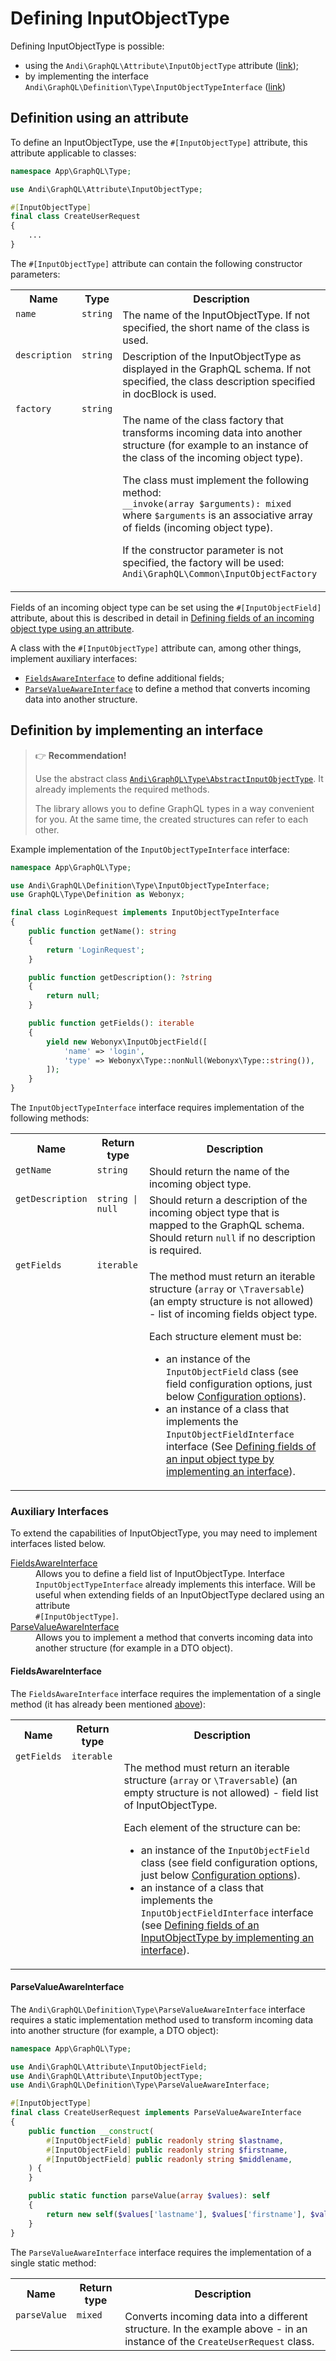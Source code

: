 # Defining InputObjectType

Defining InputObjectType is possible:
- using the `Andi\GraphQL\Attribute\InputObjectType` attribute ([link](#input-object-type-via-attribute));
- by implementing the interface `Andi\GraphQL\Definition\Type\InputObjectTypeInterface`
  ([link](#input-object-type-via-interface))

## <a id="input-object-type-via-attribute">Definition using an attribute</a>

To define an InputObjectType, use the `#[InputObjectType]` attribute, this attribute
applicable to classes:

```php
namespace App\GraphQL\Type;

use Andi\GraphQL\Attribute\InputObjectType;

#[InputObjectType]
final class CreateUserRequest
{
    ...
}

```

The `#[InputObjectType]` attribute can contain the following constructor parameters:

<table>
    <tr>
        <th>Name</th>
        <th>Type</th>
        <th>Description</th>
    </tr>
    <tr>
        <td valign="top"><code>name</code></td>
        <td valign="top"><code>string</code></td>
        <td valign="top">
            The name of the InputObjectType. If not specified, the short name of the class is used.
        </td>
    </tr>
    <tr>
        <td valign="top"><code>description</code></td>
        <td valign="top"><code>string</code></td>
        <td valign="top">
            Description of the InputObjectType as displayed in the GraphQL schema.
            If not specified, the class description specified in docBlock is used.
        </td>
    </tr>
    <tr>
        <td valign="top"><a id="input-object-type-via-attribute-factory"><code>factory</code></a></td>
        <td valign="top"><code>string</code></td>
        <td valign="top">
            <p>
                The name of the class factory that transforms incoming data into another structure (for example
                to an instance of the class of the incoming object type).
            </p>
            <p>
                The class must implement the following method:<br />
                <code>__invoke(array $arguments): mixed</code><br />
                where <code>$arguments</code> is an associative array of fields (incoming object type).
            </p>
            <p>
                If the constructor parameter is not specified, the factory will be used:
                <code>Andi\GraphQL\Common\InputObjectFactory</code>
            </p>
        </td>
    </tr>
</table>

Fields of an incoming object type can be set using the `#[InputObjectField]` attribute, about this
is described in detail in [Defining fields of an incoming object type using an attribute](input-object-field.md#input-object-field-via-attribute).

A class with the `#[InputObjectType]` attribute can, among other things, implement auxiliary interfaces:
- [`FieldsAwareInterface`](#fields-aware-interface) to define additional fields;
- [`ParseValueAwareInterface`](#parse-value-aware-interface) to define a method that converts
  incoming data into another structure.

## <a id="input-object-type-via-interface">Definition by implementing an interface</a>

> :point_right: **Recommendation!**
>
> Use the abstract class [`Andi\GraphQL\Type\AbstractInputObjectType`](abstract-input-object-type.md).
> It already implements the required methods.
>
> The library allows you to define GraphQL types in a way convenient for you.
> At the same time, the created structures can refer to each other.

Example implementation of the `InputObjectTypeInterface` interface:

```php
namespace App\GraphQL\Type;

use Andi\GraphQL\Definition\Type\InputObjectTypeInterface;
use GraphQL\Type\Definition as Webonyx;

final class LoginRequest implements InputObjectTypeInterface
{
    public function getName(): string
    {
        return 'LoginRequest';
    }

    public function getDescription(): ?string
    {
        return null;
    }

    public function getFields(): iterable
    {
        yield new Webonyx\InputObjectField([
            'name' => 'login',
            'type' => Webonyx\Type::nonNull(Webonyx\Type::string()),
        ]);
    }
}
```

The `InputObjectTypeInterface` interface requires implementation of the following methods:

<table>
    <tr>
        <th>Name</th>
        <th>Return type</th>
        <th>Description</th>
    </tr>
    <tr>
        <td valign="top"><code>getName</code></td>
        <td valign="top"><code>string</code></td>
        <td valign="top">Should return the name of the incoming object type.</td>
    </tr>
    <tr>
        <td valign="top"><code>getDescription</code></td>
        <td valign="top"><code>string | null</code></td>
        <td valign="top">
            Should return a description of the incoming object type that is mapped to the GraphQL schema.
            Should return <code>null</code> if no description is required.
        </td>
    </tr>
    <tr>
        <td valign="top"><a id="input-object-type-interface-get-fields"><code>getFields</code></a></td>
        <td valign="top"><code>iterable</code></td>
        <td valign="top">
            <p>
                The method must return an iterable structure (<code>array</code> or
                <code>\Traversable</code>) (an empty structure is not allowed) - list of incoming fields
                object type.
            </p>
            <p>Each structure element must be:</p>
            <ul>
                <li>
                    an instance of the <code>InputObjectField</code> class
                    (see field configuration options, just below <a href="https://webonyx.github.io/graphql-php/type-definitions/inputs/#configuration-options">Configuration options</a>).
                </li>
                <li>
                    an instance of a class that implements the <code>InputObjectFieldInterface</code> interface
                    (See <a href="input-object-field.md#input-object-field-via-interface">Defining fields of an input object type by implementing an interface</a>).
                </li>
            </ul>
        </td>
    </tr>
</table>

### <a id="input-object-type-interfaces">Auxiliary Interfaces</a>

To extend the capabilities of InputObjectType, you may need to implement
interfaces listed below.

<dl>
    <dt><a href="#fields-aware-interface">FieldsAwareInterface</a></dt>
    <dd>
        Allows you to define a field list of InputObjectType. Interface
        <code>InputObjectTypeInterface</code> already implements this interface. Will be useful when
        extending fields of an InputObjectType declared using an attribute<br />
        <code>#[InputObjectType]</code>.
    </dd>
    <dt><a href="#parse-value-aware-interface">ParseValueAwareInterface</a></dt>
    <dd>
        Allows you to implement a method that converts incoming data into another structure
        (for example in a DTO object).
    </dd>
</dl>

#### <a id="fields-aware-interface">FieldsAwareInterface</a>

The `FieldsAwareInterface` interface requires the implementation of a single method (it has already been mentioned
[above](#input-object-type-interface-get-fields)):

<table>
    <tr>
        <th>Name</th>
        <th>Return type</th>
        <th>Description</th>
    </tr>
    <tr>
        <td valign="top"><a id="fields-aware-interface-get-fields"><code>getFields</code></a></td>
        <td valign="top"><code>iterable</code></td>
        <td valign="top">
            <p>
                The method must return an iterable structure (<code>array</code> or
                <code>\Traversable</code>) (an empty structure is not allowed) - field list of
                InputObjectType.
            </p>
            <p>Each element of the structure can be:</p>
            <ul>
                <li>
                    an instance of the <code>InputObjectField</code> class
                    (see field configuration options, just below <a href="https://webonyx.github.io/graphql-php/type-definitions/inputs/#configuration-options">Configuration options</a>).
                </li>
                <li>
                    an instance of a class that implements the <code>InputObjectFieldInterface</code> interface
                    (see <a href="input-object-field.md#input-object-field-via-interface">Defining fields of an InputObjectType by implementing an interface</a>).
                </li>
            </ul>
        </td>
    </tr>
</table>

#### <a id="parse-value-aware-interface">ParseValueAwareInterface</a>

The `Andi\GraphQL\Definition\Type\ParseValueAwareInterface` interface requires a static implementation
method used to transform incoming data into another structure (for example, a DTO object):

```php
namespace App\GraphQL\Type;

use Andi\GraphQL\Attribute\InputObjectField;
use Andi\GraphQL\Attribute\InputObjectType;
use Andi\GraphQL\Definition\Type\ParseValueAwareInterface;

#[InputObjectType]
final class CreateUserRequest implements ParseValueAwareInterface
{
    public function __construct(
        #[InputObjectField] public readonly string $lastname,
        #[InputObjectField] public readonly string $firstname,
        #[InputObjectField] public readonly string $middlename,
    ) {
    }

    public static function parseValue(array $values): self
    {
        return new self($values['lastname'], $values['firstname'], $values['middlename']);
    }
}
```

The `ParseValueAwareInterface` interface requires the implementation of a single static method:

<table>
    <tr>
        <th>Name</th>
        <th>Return type</th>
        <th>Description</th>
    </tr>
    <tr>
        <td valign="top"><code>parseValue</code></td>
        <td valign="top"><code>mixed</code></td>
        <td valign="top">
            Converts incoming data into a different structure. In the example above - in
            an instance of the <code>CreateUserRequest</code> class.
        </td>
    </tr>
</table>
